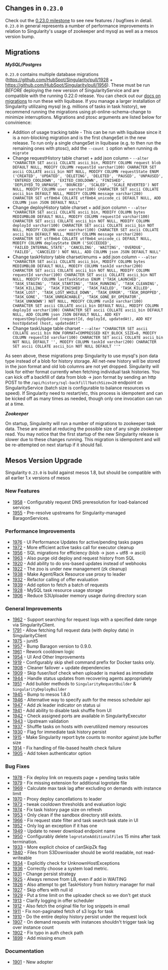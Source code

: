 ## Changes in `0.23.0`

Check out the [0.23.0 milestone](https://github.com/HubSpot/Singularity/issues?q=milestone%3A%0.23.0+is%3Aclosed) to see new features / bugfixes in detail. `0.23.0` in general represents a number of performance improvements in relation to Singularity's usage of zookeeper and mysql as well as a mesos version bump.

## Migrations

***MySQL/Postgres***

`0.23.0` contains multiple database migrations (https://github.com/HubSpot/Singularity/pull/1928 + https://github.com/HubSpot/Singularity/pull/1956). These must be run *BEFORE* deploying the new version of SingularityService and are compatible with the running 0.22.0 release. You can check out our [docs on migrations](http://getsingularity.com/Docs/reference/database.html) to run these with liquibase. If you manage a larger installation of Singularity utilizaing mysql (e.g. millions of tasks in task history), we recommend running the migrations using pt-online-schema-change to minimize interruptions. Migrations and ptosc arguments are listed below for convinience:

- Addition of usage tracking table - This can be run with liquibase since it is a non-blocking migration and is the first changeSet in the new release. To run only a single changeSet in liquibase (e.g. to then run the remaining ones with ptosc), add the `--count 1` option when running `db migrate`
- Change requestHistory table charset + add json column - `--alter "CHARACTER SET ascii COLLATE ascii_bin, MODIFY COLUMN request blob DEFAULT NULL, MODIFY COLUMN requestId varchar(100) CHARACTER SET ascii COLLATE ascii_bin NOT NULL, MODIFY COLUMN requestState ENUM ('CREATED', 'UPDATED', 'DELETING', 'DELETED', 'PAUSED', 'UNPAUSED', 'ENTERED_COOLDOWN', 'EXITED_COOLDOWN', 'FINISHED', 'DEPLOYED_TO_UNPAUSE', 'BOUNCED', 'SCALED', 'SCALE_REVERTED') NOT NULL, MODIFY COLUMN user varchar(100) CHARACTER SET ascii COLLATE ascii_bin DEFAULT NULL, MODIFY COLUMN message varchar(280) CHARACTER SET utf8mb4 COLLATE utf8mb4_unicode_ci DEFAULT NULL, ADD COLUMN json JSON DEFAULT NULL"`
- Change deployHistory table charset + add json column - `--alter "CHARACTER SET ascii COLLATE ascii_bin, MODIFY COLUMN bytes MEDIUMBLOB DEFAULT NULL, MODIFY COLUMN requestId varchar(100) CHARACTER SET ascii COLLATE ascii_bin NOT NULL, MODIFY COLUMN deployId varchar(100) CHARACTER SET ascii COLLATE ascii_bin NOT NULL, MODIFY COLUMN user varchar(100) CHARACTER SET ascii COLLATE ascii_bin DEFAULT NULL, MODIFY COLUMN message varchar(280) CHARACTER SET utf8mb4 COLLATE utf8mb4_unicode_ci DEFAULT NULL, MODIFY COLUMN deployState ENUM ('SUCCEEDED', 'FAILED_INTERNAL_STATE', 'CANCELING', 'WAITING', 'OVERDUE', 'FAILED', 'CANCELED') NOT NULL, ADD COLUMN json JSON DEFAULT NULL"`
- Change taskHistory table charset/enums + add json column - `--alter "CHARACTER SET ascii COLLATE ascii_bin, MODIFY COLUMN bytes MEDIUMBLOB DEFAULT NULL, MODIFY COLUMN taskId varchar(200) CHARACTER SET ascii COLLATE ascii_bin NOT NULL, MODIFY COLUMN requestId varchar(100) CHARACTER SET ascii COLLATE ascii_bin NOT NULL, MODIFY COLUMN lastTaskStatus ENUM ('TASK_LAUNCHED', 'TASK_STAGING', 'TASK_STARTING', 'TASK_RUNNING', 'TASK_CLEANING', 'TASK_KILLING', 'TASK_FINISHED', 'TASK_FAILED', 'TASK_KILLED', 'TASK_LOST', 'TASK_LOST_WHILE_DOWN', 'TASK_ERROR', 'TASK_DROPPED', 'TASK_GONE', 'TASK_UNREACHABLE', 'TASK_GONE_BY_OPERATOR', 'TASK_UNKNOWN') NOT NULL, MODIFY COLUMN runId varchar(100) CHARACTER SET ascii COLLATE ascii_bin DEFAULT NULL, MODIFY COLUMN deployId varchar(100) CHARACTER SET ascii COLLATE ascii_bin DEFAULT NULL, ADD COLUMN json JSON DEFAULT NULL, ADD KEY requestDeployUpdated (requestId, deployId, updatedAt), ADD KEY hostUpdated (host, updatedAt)"`
- Change taskUsage table charset - `--alter "CHARACTER SET ascii COLLATE ascii_bin ROW_FORMAT=COMPRESSED KEY_BLOCK_SIZE=8, MODIFY COLUMN requestId varchar(100) CHARACTER SET ascii COLLATE ascii_bin NOT NULL DEFAULT '', MODIFY COLUMN taskId varchar(200) CHARACTER SET ascii COLLATE ascii_bin NOT NULL DEFAULT ''"`

As seen above, these migrations prep Singularity to use mysql's json data type instead of a blob for history storage. All net-new history will be stored in the json format and old lob columns are not yet dropped. Singularity will look for either format currently when fetching individual task histories. You can kick off a backfill of data from blob -> json format by sending an http POST to the `/api/history/sql-backfill?batchSize=20` endpoint on SingularityService (batch size is configurable to balance resources vs speed). If Singularity need to restart/etc, this process is idempotent and can be kicked off as many times as needed, though only one invocation can run at a time.

***Zookeeper***

On startup, Singularity will run a number of migrations to zookeeper task data. These are aimed at reducing the possible size of any single zookeeper read. You may notice that the first startup of the new Singularity release is slower due to these changes running. This migration is idempotent and will be re-attempted on next startup if it should fail.

## Mesos Version Upgrade

Singularity `0.23.0` is build against mesos 1.8, but should be compatible with all earlier 1.x versions of mesos

### New Features

- [1958](https://github.com/HubSpot/Singularity/pull/1958) - Configurably request DNS preresolution for load-balanced services
- [1955](https://github.com/HubSpot/Singularity/pull/1955) - Pre-resolve upstreams for Singularity-managed BaragonServices.


### Performance Improvements

- [1976](https://github.com/HubSpot/Singularity/pull/1976) - UI Performance Updates for active/pending tasks pages
- [1972](https://github.com/HubSpot/Singularity/pull/1972) - More efficient active tasks call for executor cleanup
- [1956](https://github.com/HubSpot/Singularity/pull/1956) - SQL migrations for efficiency (blob -> json + utf8 -> ascii)
- [1963](https://github.com/HubSpot/Singularity/pull/1963) - Also purge old deploy and request history from SQL
- [1920](https://github.com/HubSpot/Singularity/pull/1920) - Add ability to do sns-based updates instead of webhooks
- [1922](https://github.com/HubSpot/Singularity/pull/1922) - The zoo is under new management (zk cleanup)
- [1938](https://github.com/HubSpot/Singularity/pull/1938) - Make Agent/Rack Resource use proxy to leader
- [1932](https://github.com/HubSpot/Singularity/pull/1932) - Refactor calling of offer evaluation
- [1939](https://github.com/HubSpot/Singularity/pull/1939) - Add option to fetch a batch of requests
- [1928](https://github.com/HubSpot/Singularity/pull/1928) - MySQL task resource usage storage
- [1906](https://github.com/HubSpot/Singularity/pull/1906) - Reduce S3Uploader memory usage during directory scan


### General Improvements

- [1962](https://github.com/HubSpot/Singularity/pull/1962) - Support searching for request logs with a specified date range via SingularityClient.
- [1791](https://github.com/HubSpot/Singularity/pull/1791) - Allow fetching full request data (with deploy data) in SingularityClient
- [1975](https://github.com/HubSpot/Singularity/pull/1975) - junit5
- [1957](https://github.com/HubSpot/Singularity/pull/1957) - Bump Baragon version to 0.9.0.
- [1961](https://github.com/HubSpot/Singularity/pull/1961) - Rework cooldown logic
- [1954](https://github.com/HubSpot/Singularity/pull/1954) - UI And Other Improvements
- [1919](https://github.com/HubSpot/Singularity/pull/1919) - Configurably skip shell command prefix for Docker tasks only.
- [1908](https://github.com/HubSpot/Singularity/pull/1908) - Cleaner failover + update dependencies
- [1909](https://github.com/HubSpot/Singularity/pull/1909) - Skip fuser/lsof check when uploader is marked as immediate
- [1944](https://github.com/HubSpot/Singularity/pull/1944) - Handle status updates from recovering agents appropriately
- [1951](https://github.com/HubSpot/Singularity/pull/1951) - Add builder methods to `SingularityRequestBuilder` & `SingularityDeployBuilder`
- [1945](https://github.com/HubSpot/Singularity/pull/1945) - Bump to mesos 1.8.0
- [1946](https://github.com/HubSpot/Singularity/pull/1946) - Alternative way to specify auth for the mesos scheduler api
- [1947](https://github.com/HubSpot/Singularity/pull/1947) - Add zk leader indicator on status ui
- [1941](https://github.com/HubSpot/Singularity/pull/1941) - Add ability to disable task shuffle from UI
- [1942](https://github.com/HubSpot/Singularity/pull/1942) - Check assigned ports are available in SingularityExecutor
- [1943](https://github.com/HubSpot/Singularity/pull/1943) - Upstream validation
- [1937](https://github.com/HubSpot/Singularity/pull/1937) - Shuffle tasks on hosts with overutilized memory resources
- [1930](https://github.com/HubSpot/Singularity/pull/1930) - Flag for immediate task history persist
- [1915](https://github.com/HubSpot/Singularity/pull/1915) - Make Singularity report byte counts to monitor against jute buffer size
- [1914](https://github.com/HubSpot/Singularity/pull/1914) - Fix handling of file-based health check failure
- [1905](https://github.com/HubSpot/Singularity/pull/1905) - Add token authenticator option

### Bug Fixes

- [1978](https://github.com/HubSpot/Singularity/pull/1978) - Fix deploy link on requests page + pending tasks table
- [1979](https://github.com/HubSpot/Singularity/pull/1979) - Fix missing extension for additional logrotate file
- [1969](https://github.com/HubSpot/Singularity/pull/1969) - Calculate max task lag after excluding on demands with instance limit
- [1970](https://github.com/HubSpot/Singularity/pull/1970) - Proxy deploy cancellations to leader
- [1973](https://github.com/HubSpot/Singularity/pull/1973) - tweak cooldown thresholds and evaluation logic
- [1974](https://github.com/HubSpot/Singularity/pull/1974) - Fix task history page size on refresh
- [1953](https://github.com/HubSpot/Singularity/pull/1953) - Only clean if the sandbox directory still exists.
- [1966](https://github.com/HubSpot/Singularity/pull/1966) - Fix request state filter and task search task state in UI
- [1952](https://github.com/HubSpot/Singularity/pull/1952) - Only log an exception if it has one
- [1949](https://github.com/HubSpot/Singularity/pull/1949) - Update to newer download endpoint name
- [1950](https://github.com/HubSpot/Singularity/pull/1950) - Configurably delete `logrotateAdditionalFile`s 15 mins after task termination.
- [1933](https://github.com/HubSpot/Singularity/pull/1933) - More explicit choice of canSkipZk flag
- [1940](https://github.com/HubSpot/Singularity/pull/1940) - Files from S3Downloader should be world readable, not read-writeable
- [1934](https://github.com/HubSpot/Singularity/pull/1934) - Explicitly check for UnknownHostExceptions
- [1936](https://github.com/HubSpot/Singularity/pull/1936) - Correctly choose a system load metric.
- [1931](https://github.com/HubSpot/Singularity/pull/1931) - Change persist strategy
- [1925](https://github.com/HubSpot/Singularity/pull/1925) - Always remove from LB, even if add in WAITING
- [1926](https://github.com/HubSpot/Singularity/pull/1926) - Also attempt to get TaskHistory from history manager for mail
- [1927](https://github.com/HubSpot/Singularity/pull/1927) - Skip offers with null id
- [1929](https://github.com/HubSpot/Singularity/pull/1929) - Put a time limit on the uploader check so we don't get stuck
- [1913](https://github.com/HubSpot/Singularity/pull/1913) - Clarify logging in offer scheduler
- [1912](https://github.com/HubSpot/Singularity/pull/1912) - Also fetch the original file for log snippets in email
- [1911](https://github.com/HubSpot/Singularity/pull/1911) - Fix non-paginated fetch of s3 logs for task
- [1910](https://github.com/HubSpot/Singularity/pull/1910) - Do the entire deploy history persist under the request lock
- [1907](https://github.com/HubSpot/Singularity/pull/1907) - On demand requests with instances shouldn't trigger task lag over instance count
- [1902](https://github.com/HubSpot/Singularity/pull/1902) - Fix typo in auth check path
- [1899](https://github.com/HubSpot/Singularity/pull/1899) - Add missing enum

### Documentation

- [1901](https://github.com/HubSpot/Singularity/pull/1901) - New adopter
